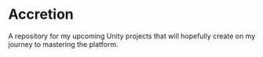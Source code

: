 # Accretion
A repository for my upcoming Unity projects that will hopefully create on my journey to mastering the platform.
